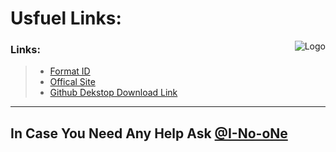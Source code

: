 # Usfuel Links:

<img alt="Logo" src="https://github.com/user-attachments/assets/4ad343f2-8a37-472a-b661-16175b84aac8" align="right" />

### Links:
> - [Format ID](https://excaliburfrc-cad-team.github.io/.github/)
> - [Offical Site](https://www.excaliburfrc.com/)
> - [Github Dekstop Download Link](https://desktop.github.com/download/)
-------------------------------
## In Case You Need Any Help Ask [@I-No-oNe](https://discord.com/users/1051897115447660697)
